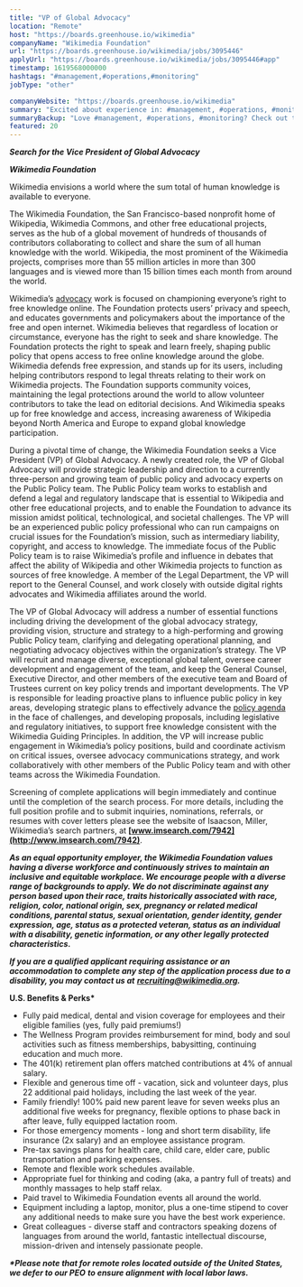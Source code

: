```yaml
---
title: "VP of Global Advocacy"
location: "Remote"
host: "https://boards.greenhouse.io/wikimedia"
companyName: "Wikimedia Foundation"
url: "https://boards.greenhouse.io/wikimedia/jobs/3095446"
applyUrl: "https://boards.greenhouse.io/wikimedia/jobs/3095446#app"
timestamp: 1619568000000
hashtags: "#management,#operations,#monitoring"
jobType: "other"

companyWebsite: "https://boards.greenhouse.io/wikimedia"
summary: "Excited about experience in: #management, #operations, #monitoring? Check out this job post!"
summaryBackup: "Love #management, #operations, #monitoring? Check out this job post!"
featured: 20
---
```


**_Search for the Vice President of Global Advocacy_**

**_Wikimedia Foundation_**

Wikimedia envisions a world where the sum total of human knowledge is available to everyone.

The Wikimedia Foundation, the San Francisco-based nonprofit home of Wikipedia, Wikimedia Commons, and other free educational projects, serves as the hub of a global movement of hundreds of thousands of contributors collaborating to collect and share the sum of all human knowledge with the world. Wikipedia, the most prominent of the Wikimedia projects, comprises more than 55 million articles in more than 300 languages and is viewed more than 15 billion times each month from around the world.

Wikimedia’s [advocacy](https://wikimediafoundation.org/advocacy/) work is focused on championing everyone’s right to free knowledge online. The Foundation protects users’ privacy and speech, and educates governments and policymakers about the importance of the free and open internet. Wikimedia believes that regardless of location or circumstance, everyone has the right to seek and share knowledge. The Foundation protects the right to speak and learn freely, shaping public policy that opens access to free online knowledge around the globe. Wikimedia defends free expression, and stands up for its users, including helping contributors respond to legal threats relating to their work on Wikimedia projects. The Foundation supports community voices, maintaining the legal protections around the world to allow volunteer contributors to take the lead on editorial decisions. And Wikimedia speaks up for free knowledge and access, increasing awareness of Wikipedia beyond North America and Europe to expand global knowledge participation. 

During a pivotal time of change, the Wikimedia Foundation seeks a Vice President (VP) of Global Advocacy. A newly created role, the VP of Global Advocacy will provide strategic leadership and direction to a currently three-person and growing team of public policy and advocacy experts on the Public Policy team. The Public Policy team works to establish and defend a legal and regulatory landscape that is essential to Wikipedia and other free educational projects, and to enable the Foundation to advance its mission amidst political, technological, and societal challenges. The VP will be an experienced public policy professional who can run campaigns on crucial issues for the Foundation’s mission, such as intermediary liability, copyright, and access to knowledge. The immediate focus of the Public Policy team is to raise Wikimedia’s profile and influence in debates that affect the ability of Wikipedia and other Wikimedia projects to function as sources of free knowledge. A member of the Legal Department, the VP will report to the General Counsel, and work closely with outside digital rights advocates and Wikimedia affiliates around the world.

The VP of Global Advocacy will address a number of essential functions including driving the development of the global advocacy strategy, providing vision, structure and strategy to a high-performing and growing Public Policy team, clarifying and delegating operational planning, and negotiating advocacy objectives within the organization’s strategy. The VP will recruit and manage diverse, exceptional global talent, oversee career development and engagement of the team, and keep the General Counsel, Executive Director, and other members of the executive team and Board of Trustees current on key policy trends and important developments. The VP is responsible for leading proactive plans to influence public policy in key areas, developing strategic plans to effectively advance the [policy agenda](https://policy.wikimedia.org/) in the face of challenges, and developing proposals, including legislative and regulatory initiatives, to support free knowledge consistent with the Wikimedia Guiding Principles. In addition, the VP will increase public engagement in Wikimedia’s policy positions, build and coordinate activism on critical issues, oversee advocacy communications strategy, and work collaboratively with other members of the Public Policy team and with other teams across the Wikimedia Foundation.

Screening of complete applications will begin immediately and continue until the completion of the search process. For more details, including the full position profile and to submit inquiries, nominations, referrals, or resumes with cover letters please see the website of Isaacson, Miller, Wikimedia’s search partners, at **[www.imsearch.com/7942](http://www.imsearch.com/7942)**.

**_As an equal opportunity employer, the Wikimedia Foundation values having a diverse workforce and continuously strives to maintain an inclusive and equitable workplace. We encourage people with a diverse range of backgrounds to apply. We do not discriminate against any person based upon their race, traits historically associated with race, religion, color, national origin, sex, pregnancy or related medical conditions, parental status, sexual orientation, gender identity, gender expression, age, status as a protected veteran, status as an individual with a disability, genetic information, or any other legally protected characteristics._**

**_If you are a qualified applicant requiring assistance or an accommodation to complete any step of the application process due to a disability, you may contact us at_** [**_recruiting@wikimedia.org_**](mailto:recruiting@wikimedia.org)**_._**

**U.S. Benefits & Perks\***

*   Fully paid medical, dental and vision coverage for employees and their eligible families (yes, fully paid premiums!)
*   The Wellness Program provides reimbursement for mind, body and soul activities such as fitness memberships, babysitting, continuing education and much more.
*   The 401(k) retirement plan offers matched contributions at 4% of annual salary.
*   Flexible and generous time off - vacation, sick and volunteer days, plus 22 additional paid holidays, including the last week of the year.
*   Family friendly! 100% paid new parent leave for seven weeks plus an additional five weeks for pregnancy, flexible options to phase back in after leave, fully equipped lactation room.
*   For those emergency moments - long and short term disability, life insurance (2x salary) and an employee assistance program. 
*   Pre-tax savings plans for health care, child care, elder care, public transportation and parking expenses.
*   Remote and flexible work schedules available.
*   Appropriate fuel for thinking and coding (aka, a pantry full of treats) and monthly massages to help staff relax.
*   Paid travel to Wikimedia Foundation events all around the world.
*   Equipment including a laptop, monitor, plus a one-time stipend to cover any additional needs to make sure you have the best work experience.
*   Great colleagues - diverse staff and contractors speaking dozens of languages from around the world, fantastic intellectual discourse, mission-driven and intensely passionate people.

**_\*Please note that for remote roles located outside of the United States, we defer to our PEO_** **_to ensure alignment with local labor laws._**

